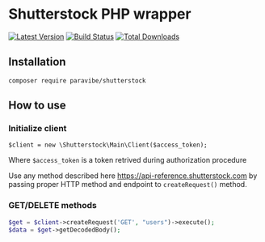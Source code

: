 # Shutterstock PHP wrapper

[![Latest Version](https://img.shields.io/github/release/paravibe/shutterstock.svg?style=flat-square)](https://github.com/paravibe/shutterstock/releases)
[![Build Status](https://img.shields.io/travis/paravibe/shutterstock.svg?style=flat-square)](https://travis-ci.org/paravibe/shutterstock)
[![Total Downloads](https://img.shields.io/packagist/dt/paravibe/shutterstock.svg?style=flat-square)](https://packagist.org/packages/paravibe/shutterstock)

## Installation
`composer require paravibe/shutterstock`

## How to use

### Initialize client
`$client = new \Shutterstock\Main\Client($access_token);`

Where `$access_token` is a token retrived during authorization procedure

Use any method described here https://api-reference.shutterstock.com
by passing proper HTTP method and endpoint to `createRequest()` method.

### GET/DELETE methods
```php
$get = $client->createRequest('GET', "users")->execute();
$data = $get->getDecodedBody();
```
